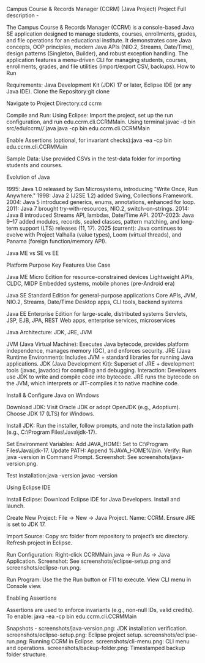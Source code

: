 Campus Course & Records Manager (CCRM) (Java Project)
Project Full description - 

The Campus Course & Records Manager (CCRM) is a console-based Java SE application designed to manage students, courses, enrollments, grades, and file operations for an educational institute. It demonstrates core Java concepts, OOP principles, modern Java APIs (NIO.2, Streams, Date/Time), design patterns (Singleton, Builder), and robust exception handling. The application features a menu-driven CLI for managing students, courses, enrollments, grades, and file utilities (import/export CSV, backups).
How to Run

Requirements: Java Development Kit (JDK) 17 or later, Eclipse IDE (or any Java IDE).
Clone the Repository:git clone <repository-link>


Navigate to Project Directory:cd ccrm


Compile and Run:
Using Eclipse: Import the project, set up the run configuration, and run edu.ccrm.cli.CCRMMain.
Using terminal:javac -d bin src/edu/ccrm/*/*.java
java -cp bin edu.ccrm.cli.CCRMMain




Enable Assertions (optional, for invariant checks):java -ea -cp bin edu.ccrm.cli.CCRMMain


Sample Data: Use provided CSVs in the test-data folder for importing students and courses.

Evolution of Java

1995: Java 1.0 released by Sun Microsystems, introducing "Write Once, Run Anywhere."
1998: Java 2 (J2SE 1.2) added Swing, Collections Framework.
2004: Java 5 introduced generics, enums, annotations, enhanced for loop.
2011: Java 7 brought try-with-resources, NIO.2, switch-on-strings.
2014: Java 8 introduced Streams API, lambdas, Date/Time API.
2017–2023: Java 9–17 added modules, records, sealed classes, pattern matching, and long-term support (LTS) releases (11, 17).
2025 (current): Java continues to evolve with Project Valhalla (value types), Loom (virtual threads), and Panama (foreign function/memory API).

Java ME vs SE vs EE



Platform
Purpose
Key Features
Use Case



Java ME
Micro Edition for resource-constrained devices
Lightweight APIs, CLDC, MIDP
Embedded systems, mobile phones (pre-Android era)


Java SE
Standard Edition for general-purpose applications
Core APIs, JVM, NIO.2, Streams, Date/Time
Desktop apps, CLI tools, backend systems


Java EE
Enterprise Edition for large-scale, distributed systems
Servlets, JSP, EJB, JPA, REST
Web apps, enterprise services, microservices


Java Architecture: JDK, JRE, JVM

JVM (Java Virtual Machine): Executes Java bytecode, provides platform independence, manages memory (GC), and enforces security.
JRE (Java Runtime Environment): Includes JVM + standard libraries for running Java applications.
JDK (Java Development Kit): Superset of JRE + development tools (javac, javadoc) for compiling and debugging.
Interaction: Developers use JDK to write and compile code into bytecode. JRE runs the bytecode on the JVM, which interprets or JIT-compiles it to native machine code.

Install & Configure Java on Windows

Download JDK:
Visit Oracle JDK or adopt OpenJDK (e.g., Adoptium).
Choose JDK 17 (LTS) for Windows.


Install JDK:
Run the installer, follow prompts, and note the installation path (e.g., C:\Program Files\Java\jdk-17).


Set Environment Variables:
Add JAVA_HOME: Set to C:\Program Files\Java\jdk-17.
Update PATH: Append %JAVA_HOME%\bin.
Verify: Run java -version in Command Prompt.
Screenshot: See screenshots/java-version.png.


Test Installation:java -version
javac -version



Using Eclipse IDE

Install Eclipse:
Download Eclipse IDE for Java Developers.
Install and launch.


Create New Project:
File → New → Java Project.
Name: CCRM.
Ensure JRE is set to JDK 17.


Import Source:
Copy src folder from repository to project’s src directory.
Refresh project in Eclipse.


Run Configuration:
Right-click CCRMMain.java → Run As → Java Application.
Screenshot: See screenshots/eclipse-setup.png and screenshots/eclipse-run.png.


Run Program:
Use the  the Run button or F11 to execute.
View CLI menu in Console view.

Enabling Assertions

Assertions are used to enforce invariants (e.g., non-null IDs, valid credits). To enable:
java -ea -cp bin edu.ccrm.cli.CCRMMain

Snapshots - 
screenshots/java-version.png: JDK installation verification.
screenshots/eclipse-setup.png: Eclipse project setup.
screenshots/eclipse-run.png: Running CCRM in Eclipse.
screenshots/cli-menu.png: CLI menu and operations.
screenshots/backup-folder.png: Timestamped backup folder structure.
